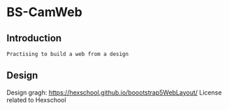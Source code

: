 # BS-CamWeb

## Introduction
```
Practising to build a web from a design

```
## Design 

Design gragh: https://hexschool.github.io/boootstrap5WebLayout/
License related to Hexschool



 



